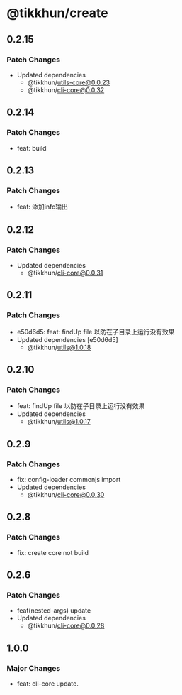 # @tikkhun/create

## 0.2.15

### Patch Changes

- Updated dependencies
  - @tikkhun/utils-core@0.0.23
  - @tikkhun/cli-core@0.0.32

## 0.2.14

### Patch Changes

- feat: build

## 0.2.13

### Patch Changes

- feat: 添加info输出

## 0.2.12

### Patch Changes

- Updated dependencies
  - @tikkhun/cli-core@0.0.31

## 0.2.11

### Patch Changes

- e50d6d5: feat: findUp file 以防在子目录上运行没有效果
- Updated dependencies [e50d6d5]
  - @tikkhun/utils@1.0.18

## 0.2.10

### Patch Changes

- feat: findUp file 以防在子目录上运行没有效果
- Updated dependencies
  - @tikkhun/utils@1.0.17

## 0.2.9

### Patch Changes

- fix: config-loader commonjs import
- Updated dependencies
  - @tikkhun/cli-core@0.0.30

## 0.2.8

### Patch Changes

- fix: create core not build

## 0.2.6

### Patch Changes

- feat(nested-args) update
- Updated dependencies
  - @tikkhun/cli-core@0.0.28

## 1.0.0

### Major Changes

- feat: cli-core update.
